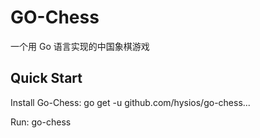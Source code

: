# GO-Chess
一个用 Go 语言实现的中国象棋游戏

## Quick Start

Install Go-Chess:
          go get -u github.com/hysios/go-chess...

Run:
          go-chess
